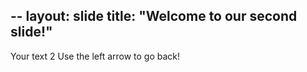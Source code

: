 --
layout: slide
title: "Welcome to our second slide!"
---
Your text 2
Use the left arrow to go back!
